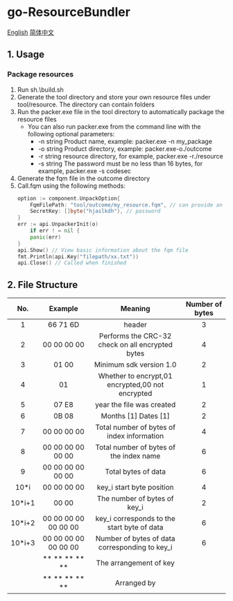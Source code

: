 ﻿# go-ResourceBundler
[English](README.md) [简体中文](README_cn.md)
## 1. Usage
### Package resources
1. Run sh.\build.sh
2. Generate the tool directory and store your own resource files under tool/resource. The directory can contain folders
3. Run the packer.exe file in the tool directory to automatically package the resource files
   - You can also run packer.exe from the command line with the following optional parameters:
     -   -n string
     Product name, example: packer.exe -n my_package
     -  -o string
     Product directory, example: packer.exe-o./outcome
     -  -r string
     resource directory, for example, packer.exe -r./resource
     -  -s string
The password must be no less than 16 bytes, for example, packer.exe -s codesec
1. Generate the fqm file in the outcome directory
2. Call.fqm using the following methods:
    ```go
    option := component.UnpackOption{
        FqmFilePath: "tool/outcome/my_resource.fqm", // can provide an absolute or relative directory
        SecretKey: []byte("hjaslkdh"), // password
    }
    err := api.UnpackerInit(o)
        if err ! = nil {
        panic(err)
    }
    api.Show() // View basic information about the fqm file
    fmt.Println(api.Key("filepath/xx.txt"))
    api.Close() // Called when finished
    ```
## 2. File Structure

| No. | Example | Meaning | Number of bytes |
|:-:|:-:|:-:|:-:|
|1|66 71 6D| header |3|
|2|00 00 00 00| Performs the CRC-32 check on all encrypted bytes |4|
|3|01 00| Minimum sdk version 1.0|2|
|4|01| Whether to encrypt,01 encrypted,00 not encrypted |1|
|5|07 E8| year the file was created |2|
|6|0B 08| Months [1] Dates [1]|2|
|7|00 00 00 00| Total number of bytes of index information |4|
|8|00 00 00 00 00 00| Total number of bytes of the index name |6|
|9|00 00 00 00 00 00| Total bytes of data |6|
|10*i|00 00 00 00|key_i start byte position |4|
|10*i+1|00 00| The number of bytes of key_i |2|
|10*i+2|00 00 00 00 00 00 00|key_i corresponds to the start byte of data |6|
|10*i+3|00 00 00 00 00 00 00| Number of bytes of data corresponding to key_i |6|
||** ** ** ** **|The arrangement of key ||
||** ** ** ** **| Arranged by ||
